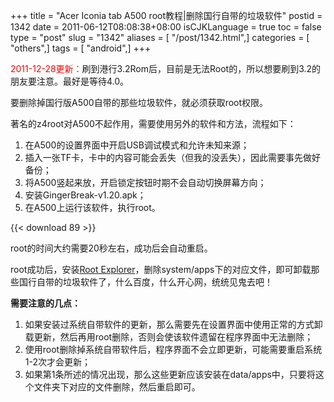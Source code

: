 +++
title = "Acer Iconia tab A500 root教程|删除国行自带的垃圾软件"
postid = 1342
date = 2011-06-12T08:08:38+08:00
isCJKLanguage = true
toc = false
type = "post"
slug = "1342"
aliases = [ "/post/1342.html",]
categories = [ "others",]
tags = [ "android",]
+++


<span
style="color:red;">2011-12-28更新：</span>刷到港行3.2Rom后，目前是无法Root的，所以想要刷到3.2的朋友要注意。最好是等待4.0。

要删除掉国行版A500自带的那些垃圾软件，就必须获取root权限。

著名的z4root对A500不起作用，需要使用另外的软件和方法，流程如下：

1.  在A500的设置界面中开启USB调试模式和允许未知来源；
2.  插入一张TF卡，卡中的内容可能会丢失（但我的没丢失），因此需要事先做好备份；
3.  将A500竖起来放，开启锁定按钮时期不会自动切换屏幕方向；
4.  安装GingerBreak-v1.20.apk；
5.  在A500上运行该软件，执行root。

{{< download 89 >}}

root的时间大约需要20秒左右，成功后会自动重启。

<!--more-->

root成功后，安装[Root
Explorer](https://market.android.com/details?id=com.speedsoftware.rootexplorer)，删除system/apps下的对应文件，即可卸载那些国行自带的垃圾软件了，什么百度，什么开心网，统统见鬼去吧！

**需要注意的几点：**

1.  如果安装过系统自带软件的更新，那么需要先在设置界面中使用正常的方式卸载更新，然后再用root删除，否则会使该软件遗留在程序界面中无法删除；
2.  使用root删除掉系统自带软件后，程序界面不会立即更新，可能需要重启系统1-2次才会更新；
3.  如果第1条所述的情况出现，那么这些更新应该安装在data/apps中，只要将这个文件夹下对应的文件删除，然后重启即可。

